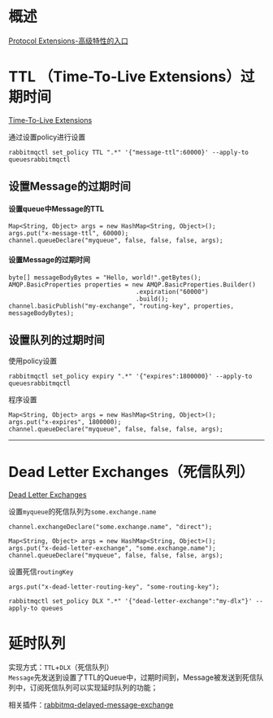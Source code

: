 # 概述
[Protocol Extensions-高级特性的入口](https://www.rabbitmq.com/extensions.html)

# TTL （Time-To-Live Extensions）过期时间
[Time-To-Live Extensions](https://www.rabbitmq.com/ttl.html)       

通过设置policy进行设置
```
rabbitmqctl set_policy TTL ".*" '{"message-ttl":60000}' --apply-to queuesrabbitmqctl
```

## 设置Message的过期时间
#### 设置queue中Message的TTL
```
Map<String, Object> args = new HashMap<String, Object>();
args.put("x-message-ttl", 60000);
channel.queueDeclare("myqueue", false, false, false, args);
```

#### 设置Message的过期时间
```
byte[] messageBodyBytes = "Hello, world!".getBytes();
AMQP.BasicProperties properties = new AMQP.BasicProperties.Builder()
                                   .expiration("60000")
                                   .build();
channel.basicPublish("my-exchange", "routing-key", properties, messageBodyBytes);
```

## 设置队列的过期时间
使用policy设置
```
rabbitmqctl set_policy expiry ".*" '{"expires":1800000}' --apply-to queuesrabbitmqctl
```

程序设置
```
Map<String, Object> args = new HashMap<String, Object>();
args.put("x-expires", 1800000);
channel.queueDeclare("myqueue", false, false, false, args);
```

---

# Dead Letter Exchanges（死信队列）
[Dead Letter Exchanges](http://www.rabbitmq.com/dlx.html)    

设置`myqueue`的死信队列为`some.exchange.name`
```
channel.exchangeDeclare("some.exchange.name", "direct");

Map<String, Object> args = new HashMap<String, Object>();
args.put("x-dead-letter-exchange", "some.exchange.name");
channel.queueDeclare("myqueue", false, false, false, args);
```

设置死信`routingKey`
```
args.put("x-dead-letter-routing-key", "some-routing-key");
```

```
rabbitmqctl set_policy DLX ".*" '{"dead-letter-exchange":"my-dlx"}' --apply-to queues
```

# 延时队列
实现方式：`TTL`+`DLX`（死信队列）    
`Message`先发送到设置了TTL的Queue中，过期时间到，Message被发送到死信队列中，订阅死信队列可以实现延时队列的功能；

相关插件：[rabbitmq-delayed-message-exchange](https://github.com/rabbitmq/rabbitmq-delayed-message-exchange/)



